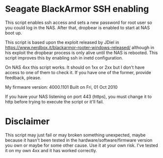 # Seagate BlackArmor SSH enabling

This script enables ssh access and sets a new password for root user so you could log in the NAS. After that, dropbear is enabled to start at NAS boot up.

This script is based upon the exploit released by JDiel in https://www.nerdbox.it/blackarmor-rooter-windows-released/ although in his exploit the dropbear process is only alive until the NAS is rebooted. This script improves this by enabling ssh in inetd configuration.

On NAS 4xx this script works. It should on 1xx or 2xx but I don't have access to one of them to check it. If you have one of the former, provide feedback, please.

My firmware version: 4000.1101 Built on Fri, 01 Oct 2010

If you have your NAS listening on port 443 (https), you must change it to http before trying to execute the script or it'll fail.

# Disclaimer
This script may just fail or may broken something unexpected, maybe because it hasn't been tested in the hardware/software/firmware version you own or maybe for some other cause. Use it at your own risk. I've tested it on my own 4xx and it has worked correctly.
